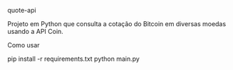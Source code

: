 quote-api

Projeto em Python que consulta a cotação do Bitcoin em diversas moedas usando a API Coin.

Como usar

pip install -r requirements.txt
python main.py
